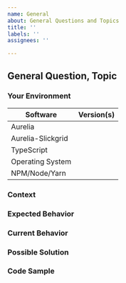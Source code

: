 ```yaml
---
name: General
about: General Questions and Topics
title: ''
labels: ''
assignees: ''

---
```


<!---
Thanks for filing an issue! However, before you submit, please read the following:
1. Search open/closed issues before submitting since someone might have asked the same thing before!
2. If it's a question, have you considered asking on Stack Overflow?
-->

## General Question, Topic

### Your Environment
<!--- Include as many relevant details as possible about the environment you experienced the bug in -->
| Software          | Version(s) |
| ----------------- | ---------- |
| Aurelia           |
| Aurelia-Slickgrid |
| TypeScript        |
| Operating System  |
| NPM/Node/Yarn     |

### Context
<!--- How has this issue affected you? What are you trying to accomplish? -->
<!--- Providing context helps us come up with a solution that is most useful in the real world -->

### Expected Behavior
<!--- Tell us what should happen -->

### Current Behavior
<!--- Tell us what happens instead of the expected behavior -->
<!--- If you are seeing an error, please include the full error message and stack trace -->

### Possible Solution
<!--- Not obligatory, but suggest a fix/reason for the bug/feature -->

### Code Sample
<!-- Please provide Stackblitz, Gist or Code Sample to reproduce the issue -->
